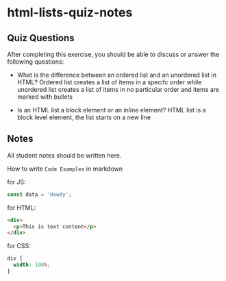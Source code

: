 # html-lists-quiz-notes

## Quiz Questions

After completing this exercise, you should be able to discuss or answer the following questions:

- What is the difference between an ordered list and an unordered list in HTML?
  Ordered list creates a list of items in a specifc order while unordered list creates a list of items in no particular order and items are marked with bullets

- Is an HTML list a block element or an inline element?
  HTML list is a block level element, the list starts on a new line

## Notes

All student notes should be written here.

How to write `Code Examples` in markdown

for JS:

```javascript
const data = 'Howdy';
```

for HTML:

```html
<div>
  <p>This is text content</p>
</div>
```

for CSS:

```css
div {
  width: 100%;
}
```
